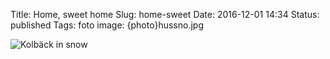 Title: Home, sweet home
Slug: home-sweet
Date: 2016-12-01 14:34
Status: published
Tags: foto
image: {photo}hussno.jpg

![Kolbäck in snow]({photo}batsno.jpg "Kolbäck in snow")

